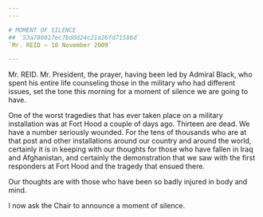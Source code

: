 ```yaml
---
---

# MOMENT OF SILENCE
## `53a786017ec7bddd24c21a26fd71586d`
`Mr. REID — 10 November 2009`

---
```



Mr. REID. Mr. President, the prayer, having been led by Admiral 
Black, who spent his entire life counseling those in the military who 
had different issues, set the tone this morning for a moment of silence 
we are going to have.

One of the worst tragedies that has ever taken place on a military 
installation was at Fort Hood a couple of days ago. Thirteen are dead. 
We have a number seriously wounded. For the tens of thousands who are 
at that post and other installations around our country and around the 
world, certainly it is in keeping with our thoughts for those who have 
fallen in Iraq and Afghanistan, and certainly the demonstration that we 
saw with the first responders at Fort Hood and the tragedy that ensued 
there.

Our thoughts are with those who have been so badly injured in body 
and mind.

I now ask the Chair to announce a moment of silence.